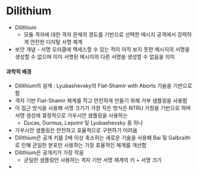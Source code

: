 # Dilithium

* Dilithium
  * 모듈 격자에 대한 격자 문제의 경도를 기반으로 선택한 메시지 공격에서 강력하게 안전한 디지털 서명 체계
* 보안 개념 - 서명 오라클에 액세스할 수 있는 적이 아직 보지 못한 메시지의 서명을 생성할 수 없으며 이미 서명된 메시지의 다른 서명을 생성할 수 없음을 의미&#x20;

#### 과학적 배경&#x20;

* Dilithium의 설계 : Lyubashevsky의 Fiat-Shamir with Aborts 기술을 기반으로 함&#x20;
* 격자 기반 Fiat-Shamir 체계를 작고 안전하게 만들기 위해 거부 샘플링을 사용함&#x20;
* 이 접근 방식을 사용해 서명 크기가 가장 작은 방식은 NTRU 가정을 기반으로 하며 서명 생성에 결정적으로 가우시안 샘플링을 사용하는&#x20;
  * Ducas, Durmus, Lepoint 및 Lyubashevsky 중 하나&#x20;
* 가우시안 샘플링은 안전하고 효율적으로 구현하기 어려움&#x20;
* Dilithium은 공개 키를 2배 이상 축소하는 새로운 기술을 사용해 Bai 및 Galbraith로 인해 균일한 분포만 사용하는 가장 효율적인 체계를 개선함&#x20;
* Dilithium은 공개키가 가장 작음&#x20;
  * 균일한 샘플링만 사용하는 격자 기반 서명 체계의 키 + 서명 크기&#x20;
*
